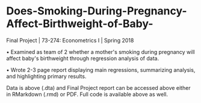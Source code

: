# Does-Smoking-During-Pregnancy-Affect-Birthweight-of-Baby-
Final Project | 73-274: Econometrics I | Spring 2018

• Examined as team of 2 whether a mother's smoking during pregnancy will affect baby's birthweight through regression analysis of data.

• Wrote 2-3 page report displaying main regressions, summarizing analysis, and highlighting primary results.

Data is above (.dta) and Final Project report can be accessed above either in RMarkdown (.rmd) or PDF.
Full code is available above as well.
